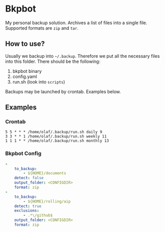 # Bkpbot

My personal backup solution. Archives a list of files into a single file. Supported formats are `zip` and `tar`.

## How to use?

Usually we backup into `~/.backup`. Therefore we put all the necessary files into this folder. There should be the following:

1. bkpbot binary
1. config.yaml
1. run.sh (look into `scripts`)

Backups may be launched by crontab. Examples below.

## Examples

### Crontab

```crontab
5 5 * * * /home/olaf/.backup/run.sh daily 9
3 3 * * 1 /home/olaf/.backup/run.sh weekly 11
1 1 1 * * /home/olaf/.backup/run.sh monthly 13
```

### Bkpbot Config

```yaml
-
    to_backup:
        - ${HOME}/documents
    detect: false
    output_folder: <CONFIGDIR>
    format: zip
-
    to_backup:
        - ${HOME}/rolling/aip
    detect: true
    exclusions:
        - .*\/github$
    output_folder: <CONFIGDIR>
    format: zip
```
